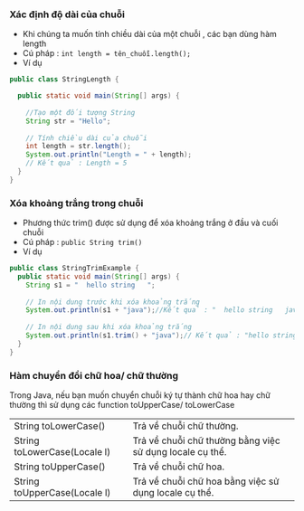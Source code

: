 ### Xác định độ dài của chuỗi
- Khi chúng ta muốn tính chiều dài của một chuỗi , các bạn dùng hàm length 
- Cú pháp : `int length = tên_chuỗi.length();`
- Ví dụ
```java
public class StringLength {

  public static void main(String[] args) {
    
    //Tạo một đối tượng String
    String str = "Hello";
    
    // Tính chiều dài của chuỗi
    int length = str.length();
    System.out.println("Length = " + length);
    // Kết quả : Length = 5
  }
}
```
### Xóa khoảng trắng trong chuỗi
- Phương thức trim() được sử dụng để xóa khoảng trắng ở đầu và cuối chuỗi
- Cú pháp : `public String trim()`
- Ví dụ
```java
public class StringTrimExample {
  public static void main(String[] args) {
    String s1 = "  hello string   ";
    
    // In nội dung trước khi xóa khoảng trắng
    System.out.println(s1 + "java");//Kết quả : "  hello string   java"
    
    // In nội dung sau khi xóa khoảng trắng
    System.out.println(s1.trim() + "java");// Kết quả : "hello stringjava"
  }
}
```
### Hàm chuyển đổi chữ hoa/ chữ thường 
Trong Java, nếu bạn muốn chuyển chuỗi ký tự thành chữ hoa hay chữ thường thì sử dụng các function toUpperCase/ toLowerCase

|||
|---|---|
|String toLowerCase()|Trả về chuỗi chữ thường.|
|String toLowerCase(Locale l)|Trả về chuỗi chữ thường bằng việc sử dụng locale cụ thể.|
|String toUpperCase()|Trả về chuỗi chữ hoa.|
|String toUpperCase(Locale l)|Trả về chuỗi chữ hoa bằng việc sử dụng locale cụ thể.|
